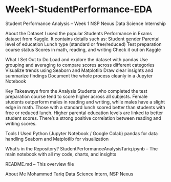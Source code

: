 # Week1-StudentPerformance-EDA
 Student Performance Analysis – Week 1
NSP Nexus Data Science Internship

About the Dataset
I used the popular Students Performance in Exams dataset from Kaggle. It contains details such as:
Student gender
Parental level of education
Lunch type (standard or free/reduced)
Test preparation course status
Scores in math, reading, and writing
Check it out on Kaggle

What I Set Out to Do
Load and explore the dataset with pandas
Use grouping and averaging to compare scores across different categories
Visualize trends using Seaborn and Matplotlib
Draw clear insights and summarize findings
Document the whole process cleanly in a Jupyter Notebook

Key Takeaways from the Analysis
Students who completed the test preparation course tend to score higher across all subjects.
Female students outperform males in reading and writing, while males have a slight edge in math.
Those with a standard lunch scored better than students with free or reduced lunch.
Higher parental education levels are linked to better student scores.
There’s a strong positive correlation between reading and writing scores.

Tools I Used
Python (Jupyter Notebook / Google Colab)
pandas for data handling
Seaborn and Matplotlib for visualization

What’s in the Repository?
StudentPerformanceAnalysisTariq.ipynb – The main notebook with all my code, charts, and insights

README.md – This overview file

About Me
Mohammed Tariq
Data Science Intern, NSP Nexus
